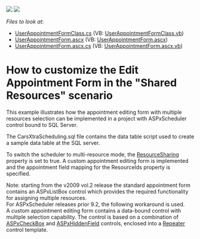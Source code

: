 <!-- default badges list -->
[![](https://img.shields.io/badge/Open_in_DevExpress_Support_Center-FF7200?style=flat-square&logo=DevExpress&logoColor=white)](https://supportcenter.devexpress.com/ticket/details/E1450)
[![](https://img.shields.io/badge/📖_How_to_use_DevExpress_Examples-e9f6fc?style=flat-square)](https://docs.devexpress.com/GeneralInformation/403183)
<!-- default badges end -->
<!-- default file list -->
*Files to look at*:

* [UserAppointmentFormClass.cs](./CS/WebSite/App_Code/UserAppointmentFormClass.cs) (VB: [UserAppointmentFormClass.vb](./VB/WebSite/App_Code/UserAppointmentFormClass.vb))
* [UserAppointmentForm.ascx](./CS/WebSite/MyForms/UserAppointmentForm.ascx) (VB: [UserAppointmentForm.ascx](./VB/WebSite/MyForms/UserAppointmentForm.ascx))
* [UserAppointmentForm.ascx.cs](./CS/WebSite/MyForms/UserAppointmentForm.ascx.cs) (VB: [UserAppointmentForm.ascx.vb](./VB/WebSite/MyForms/UserAppointmentForm.ascx.vb))
<!-- default file list end -->
# How to customize the Edit Appointment Form in the "Shared Resources" scenario


<p>This example illustrates how the appointment editing form with multiple resources selection can be implemented in a project with ASPxScheduler control bound to SQL Server.</p><p>The CarsXtraScheduling.sql file contains the data table script used to create a sample data table at the SQL server.</p><p>To switch the scheduler to multi-resource mode, the <a href="https://documentation.devexpress.com/AspNet/3813/ASP-NET-WebForms-Controls/Scheduler/Concepts/Resources/Assigning-Appointments-to-Resources">ResourceSharing</a> property is set to true. A custom appointment editing form is implemented and the appointment field mapping for the ResourceIds property is specified.</p><p>Note: starting from the v2009 vol.2 release the standard appointment form contains an ASPxListBox control which provides the required functionality for assigning multiple resources. <br />
For ASPxScheduler releases prior 9.2, the following workaround is used.<br />
A custom appointment editing form contains a data-bound control with multiple selection capability. The control is based on a combination of <a href="http://documentation.devexpress.com/#AspNet/clsDevExpressWebASPxEditorsASPxCheckBoxtopic">ASPxCheckBox</a> and <a href="http://documentation.devexpress.com/#AspNet/clsDevExpressWebASPxHiddenFieldASPxHiddenFieldtopic">ASPxHiddenField</a> controls, enclosed into a <a href="http://msdn.microsoft.com/en-us/library/system.web.ui.webcontrols.repeater.aspx">Repeater</a> control template.</p>

<br/>


